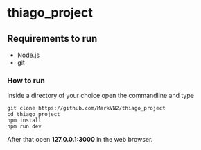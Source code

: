 # thiago_project
 

## Requirements to run

- Node.js
- git

### How to run
Inside a directory of your choice open the commandline and type

```
git clone https://github.com/MarkVN2/thiago_project
cd thiago_project
npm install
npm run dev
```
After that open **127.0.0.1:3000** in the web browser.
